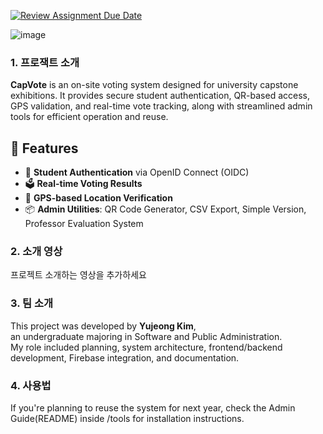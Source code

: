 [![Review Assignment Due Date](https://classroom.github.com/assets/deadline-readme-button-22041afd0340ce965d47ae6ef1cefeee28c7c493a6346c4f15d667ab976d596c.svg)](https://classroom.github.com/a/gFPznrUY)

![image](https://github.com/user-attachments/assets/4cadd5d3-1ea3-43a7-8ced-d60c7ec00fdb)


### 1. 프로잭트 소개

**CapVote** is an on-site voting system designed for university capstone exhibitions. It provides secure student authentication, QR-based access, GPS validation, and real-time vote tracking, along with streamlined admin tools for efficient operation and reuse.

## 🔧 Features
- 🔐 **Student Authentication** via OpenID Connect (OIDC)
- 🗳️ **Real-time Voting Results**
- 📍 **GPS-based Location Verification**
- 📦 **Admin Utilities**: QR Code Generator, CSV Export, Simple Version, Professor Evaluation System

### 2. 소개 영상

프로젝트 소개하는 영상을 추가하세요

### 3. 팀 소개

This project was developed by **Yujeong Kim**,  
an undergraduate majoring in Software and Public Administration.  
My role included planning, system architecture, frontend/backend development, Firebase integration, and documentation.

### 4. 사용법

If you're planning to reuse the system for next year, 
check the Admin Guide(README) inside /tools for installation instructions.
